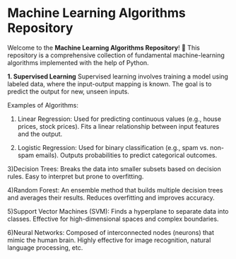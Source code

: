 # Machine Learning Algorithms Repository

Welcome to the **Machine Learning Algorithms Repository**! 🚀 This repository is a comprehensive collection of fundamental machine-learning algorithms implemented with the help  of Python.

**1. Supervised Learning**
Supervised learning involves training a model using labeled data, where the input-output mapping is known. The goal is to predict the output for new, unseen inputs.

Examples of Algorithms:
1) Linear Regression:
Used for predicting continuous values (e.g., house prices, stock prices).
Fits a linear relationship between input features and the output.

2) Logistic Regression:
Used for binary classification (e.g., spam vs. non-spam emails).
Outputs probabilities to predict categorical outcomes.

3)Decision Trees:
Breaks the data into smaller subsets based on decision rules.
Easy to interpret but prone to overfitting.

4)Random Forest:
An ensemble method that builds multiple decision trees and averages their results.
Reduces overfitting and improves accuracy.

5)Support Vector Machines (SVM):
Finds a hyperplane to separate data into classes.
Effective for high-dimensional spaces and complex boundaries.

6)Neural Networks:
Composed of interconnected nodes (neurons) that mimic the human brain.
Highly effective for image recognition, natural language processing, etc.
